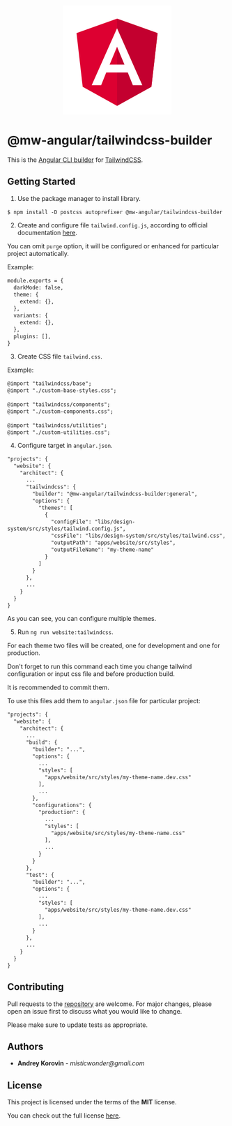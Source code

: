<p align="center">
  <img width="250" height="250" src="https://raw.githubusercontent.com/mw-angular/toolbox/main/logo.png">
</p>

# @mw-angular/tailwindcss-builder

This is the [Angular CLI builder](https://angular.io/guide/cli-builder) for [TailwindCSS](https://tailwindcss.com/).

## Getting Started

1. Use the package manager to install library.

```
$ npm install -D postcss autoprefixer @mw-angular/tailwindcss-builder
```

2. Create and configure file `tailwind.config.js`, according to official documentation [here](https://tailwindcss.com/docs/configuration).

You can omit `purge` option, it will be configured or enhanced for particular project automatically.

Example:

```
module.exports = {
  darkMode: false,
  theme: {
    extend: {},
  },
  variants: {
    extend: {},
  },
  plugins: [],
}
```

3. Create CSS file `tailwind.css`. 
   
Example:

```
@import "tailwindcss/base";
@import "./custom-base-styles.css";

@import "tailwindcss/components";
@import "./custom-components.css";

@import "tailwindcss/utilities";
@import "./custom-utilities.css";
```

4. Configure target in `angular.json`.

```
"projects": {
  "website": {
    "architect": {
      ...
      "tailwindcss": {
        "builder": "@mw-angular/tailwindcss-builder:general",
        "options": {
          "themes": [
            {
              "configFile": "libs/design-system/src/styles/tailwind.config.js",
              "cssFile": "libs/design-system/src/styles/tailwind.css",
              "outputPath": "apps/website/src/styles",
              "outputFileName": "my-theme-name"
            }
          ]
        }
      },
      ...
    }
  }
}
```

As you can see, you can configure multiple themes.

5. Run `ng run website:tailwindcss`.

For each theme two files will be created, one for development and one for production.

Don't forget to run this command each time you change tailwind configuration or input css file and before production build.

It is recommended to commit them. 

To use this files add them to `angular.json` file for particular project:

```
"projects": {
  "website": {
    "architect": {
      ...
      "build": {
        "builder": "...",
        "options": {
          ...
          "styles": [
            "apps/website/src/styles/my-theme-name.dev.css"
          ],
          ...
        },
        "configurations": {
          "production": {
            ...
            "styles": [
              "apps/website/src/styles/my-theme-name.css"
            ],
            ...
          }
        }
      },
      "test": {
        "builder": "...",
        "options": {
          ...
          "styles": [
            "apps/website/src/styles/my-theme-name.dev.css"
          ],
          ...
        }
      },
      ...
    }
  }
}
```

## Contributing

Pull requests to the [repository](https://github.com/mw-angular/toolbox) are welcome.
For major changes, please open an issue first to discuss what you would like to change.

Please make sure to update tests as appropriate.

## Authors

- **Andrey Korovin** - _misticwonder@gmail.com_

## License

This project is licensed under the terms of the **MIT** license.

You can check out the full license [here](https://raw.githubusercontent.com/mw-angular/toolbox/main/libs/mw-angular/tailwindcss-builder/LICENSE).
